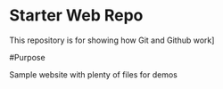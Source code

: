 # Starter Web Repo

This repository is for showing how Git and Github work]

#Purpose

Sample website with plenty of files for demos